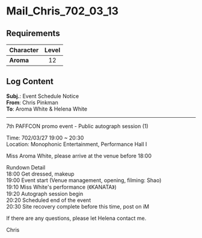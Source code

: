 # Mail_Chris_702_03_13
## Requirements
|Character|Level|
|---------|:---:|
|**Aroma**| 12  |

## Log Content
**Subj.**: Event Schedule Notice<br>
**From**: Chris Pinkman<br>
**To**: Aroma White & Helena White
___
7th PAFFCON promo event \- Public autograph session (1)

Time: 702/03/27 19:00 ~ 20:30<br>
Location: Monophonic Entertainment, Performance Hall I

Miss Aroma White, please arrive at the venue before 18:00

Rundown Detail<br>
18:00 Get dressed, makeup<br>
19:00 Event start (Venue management, opening, filming: Shao)<br>
19:10 Miss White's performance (《KANATA》)<br>
19:20 Autograph session begin<br>
20:20 Scheduled end of the event<br>
20:30 Site recovery complete before this time, post on iM

If there are any questions, please let Helena contact me.

Chris
